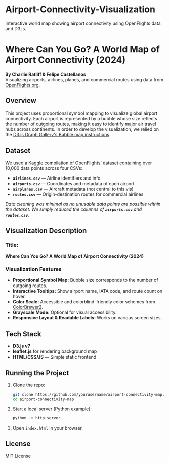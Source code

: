 # Airport-Connectivity-Visualization
Interactive world map showing airport connectivity using OpenFlights data and D3.js.
# Where Can You Go? A World Map of Airport Connectivity (2024)

**By Charlie Ratliff & Felipe Castellanos**  
Visualizing airports, airlines, planes, and commercial routes using data from [OpenFlights.org](https://openflights.org/).

## Overview

This project uses proportional symbol mapping to visualize global airport connectivity. Each airport is represented by a bubble whose size reflects the number of outgoing routes, making it easy to identify major air travel hubs across continents. In order to develop the visualization, we relied on the [D3.js Graph Gallery's Bubble map instructions](https://d3-graph-gallery.com/bubblemap.html).

## Dataset

We used a [Kaggle compilation of OpenFlights’ dataset](https://www.kaggle.com/datasets/ahmadrafiee/airports-airlines-planes-and-routes-update-2024?resource=download&select=airports.csv) containing over 10,000 data points across four CSVs:

- **`airlines.csv`** — Airline identifiers and info  
- **`airports.csv`** — Coordinates and metadata of each airport  
- **`airplanes.csv`** — Aircraft metadata (not central to this vis)  
- **`routes.csv`** — Origin-destination routes for commercial airlines  

_Data cleaning was minimal as no unusable data points are possible within the dataset. We simply reduced the columns of **`airports.csv`** and **`routes.csv`**._

## Visualization Description

### Title:  
**Where Can You Go? A World Map of Airport Connectivity (2024)**

### Visualization Features

- **Proportional Symbol Map:** Bubble size corresponds to the number of outgoing routes.
- **Interactive Tooltips:** Show airport name, IATA code, and route count on hover.
- **Color Scale:** Accessible and colorblind-friendly color schemes from [ColorBrewer2](https://colorbrewer2.org/).
- **Grayscale Mode:** Optional for visual accessibility.
- **Responsive Layout & Readable Labels:** Works on various screen sizes.

## Tech Stack

- **D3.js v7**
- **leaflet.js** for rendering background map
- **HTML/CSS/JS** — Simple static frontend

## Running the Project

1. Clone the repo:
   ```bash
   git clone https://github.com/yourusername/airport-connectivity-map.git
   cd airport-connectivity-map
   ```

2. Start a local server (Python example):
   ```bash
   python -m http.server
   ```

3. Open `index.html` in your browser.

## License

MIT License
